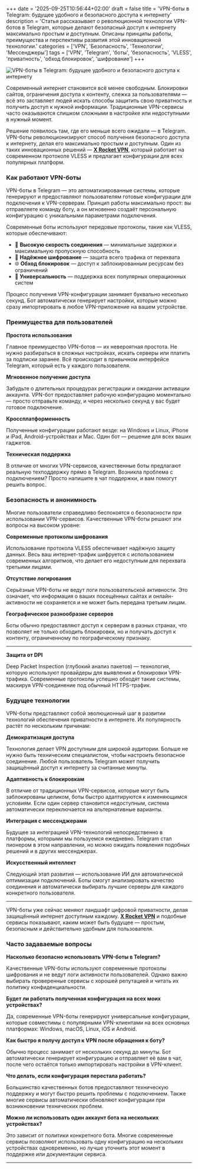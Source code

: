 +++
date = '2025-09-25T10:56:44+02:00'
draft = false
title = 'VPN-боты в Telegram: будущее удобного и безопасного доступа к интернету'
description = 'Статья рассказывает о революционной технологии VPN-ботов в Telegram, которые делают безопасный доступ к интернету максимально простым и доступным. Описаны принципы работы, преимущества и перспективы развития этой инновационной технологии.'
categories = ['VPN', 'Безопасность', 'Технологии', 'Мессенджеры']
tags = ['VPN', 'Telegram', 'боты', 'безопасность', 'VLESS', 'приватность', 'обход блокировок', 'шифрование']
+++

![VPN-боты в Telegram: будущее удобного и безопасного доступа к интернету](https://imagestoring.fra1.cdn.digitaloceanspaces.com/33EC1AED-FB8C-40E2-B127-163D900170FD.png)

Современный интернет становится всё менее свободным. Блокировки сайтов, ограничения доступа к контенту, слежка за пользователями — всё это заставляет людей искать способы защитить свою приватность и получить доступ к нужной информации. Традиционные VPN-сервисы часто оказываются слишком сложными в настройке или недоступными в нужный момент.

Решение появилось там, где его меньше всего ожидали — в Telegram. VPN-боты революционизируют способ получения безопасного доступа к интернету, делая его максимально простым и доступным. Один из таких инновационных решений — **[X Rocket VPN](https://t.me/X_Rocket_VPN_bot?start=ref-b-9)**, который работает на современном протоколе VLESS и предлагает конфигурации для всех популярных платформ.

### Как работают VPN-боты

VPN-боты в Telegram — это автоматизированные системы, которые генерируют и предоставляют пользователям готовые конфигурации для подключения к VPN-серверам. Принцип работы максимально прост: вы отправляете команду боту, а он мгновенно создаёт персональную конфигурацию с уникальными параметрами подключения.

Современные боты используют передовые протоколы, такие как VLESS, которые обеспечивают:

- 🚀 **Высокую скорость соединения** — минимальные задержки и максимальную пропускную способность
- 🔐 **Надёжное шифрование** — защита всего трафика от перехвата
- 🌐 **Обход блокировок** — доступ к заблокированным ресурсам без ограничений
- 📱 **Универсальность** — поддержка всех популярных операционных систем

Процесс получения VPN-конфигурации занимает буквально несколько секунд. Бот автоматически генерирует настройки, которые можно сразу импортировать в любое VPN-приложение на вашем устройстве.

### Преимущества для пользователей

**Простота использования**

Главное преимущество VPN-ботов — их невероятная простота. Не нужно разбираться в сложных настройках, искать серверы или платить за подписки заранее. Всё происходит в привычном интерфейсе Telegram, который есть у каждого пользователя.

**Мгновенное получение доступа**

Забудьте о длительных процедурах регистрации и ожидании активации аккаунта. VPN-бот предоставляет рабочую конфигурацию моментально — просто отправьте команду, и через несколько секунд у вас будет готовое подключение.

**Кроссплатформенность**

Полученные конфигурации работают везде: на Windows и Linux, iPhone и iPad, Android-устройствах и Mac. Один бот — решение для всех ваших гаджетов.

**Техническая поддержка**

В отличие от многих VPN-сервисов, качественные боты предлагают реальную техподдержку прямо в Telegram. Возникла проблема с подключением? Просто напишите в чат поддержки, и вам помогут решить вопрос.

### Безопасность и анонимность

Многие пользователи справедливо беспокоятся о безопасности при использовании VPN-сервисов. Качественные VPN-боты решают эти вопросы на высоком уровне:

**Современные протоколы шифрования**

Использование протокола VLESS обеспечивает надёжную защиту данных. Весь ваш интернет-трафик шифруется с использованием современных алгоритмов, что делает его недоступным для перехвата третьими лицами.

**Отсутствие логирования**

Серьёзные VPN-боты не ведут логи пользовательской активности. Это означает, что информация о ваших посещённых сайтах и онлайн-активности не сохраняется и не может быть передана третьим лицам.

**Географическое разнообразие серверов**

Боты обычно предоставляют доступ к серверам в разных странах, что позволяет не только обходить блокировки, но и получать доступ к контенту, ограниченному по географическому признаку.

---

**Защита от DPI**

Deep Packet Inspection (глубокий анализ пакетов) — технология, которую используют провайдеры для выявления и блокировки VPN-трафика. Современные протоколы успешно обходят такие системы, маскируя VPN-соединение под обычный HTTPS-трафик.

### Будущее технологии

VPN-боты представляют собой эволюционный шаг в развитии технологий обеспечения приватности в интернете. Их популярность растёт по нескольким причинам:

**Демократизация доступа**

Технология делает VPN доступным для широкой аудитории. Больше не нужно быть техническим специалистом, чтобы настроить безопасное соединение. Любой пользователь Telegram может получить защищённый доступ к интернету за считанные минуты.

**Адаптивность к блокировкам**

В отличие от традиционных VPN-сервисов, которые могут быть заблокированы целиком, боты быстро адаптируются к изменяющимся условиям. Если один сервер становится недоступным, система автоматически переключается на альтернативные варианты.

**Интеграция с мессенджерами**

Будущее за интеграцией VPN-технологий непосредственно в платформы, которыми мы пользуемся ежедневно. Telegram стал пионером в этом направлении, но можно ожидать появления подобных решений и в других мессенджерах.

**Искусственный интеллект**

Следующий этап развития — использование ИИ для автоматической оптимизации подключений. Боты смогут анализировать качество соединения и автоматически выбирать лучшие серверы для каждого конкретного пользователя.

---

VPN-боты уже сейчас меняют ландшафт цифровой приватности, делая защищённый интернет доступным каждому. **[X Rocket VPN](https://t.me/X_Rocket_VPN_bot?start=ref-b-9)** и подобные сервисы показывают, каким может быть будущее — простым, безопасным и действительно удобным для пользователя.

### Часто задаваемые вопросы

**Насколько безопасно использовать VPN-боты в Telegram?**

Качественные VPN-боты используют современные протоколы шифрования и не ведут логи активности пользователей. Однако важно выбирать проверенные сервисы с хорошей репутацией и читать их политику конфиденциальности.

**Будет ли работать полученная конфигурация на всех моих устройствах?**

Да, современные VPN-боты генерируют универсальные конфигурации, которые совместимы с популярными VPN-клиентами на всех основных платформах: Windows, macOS, Linux, iOS и Android.

**Как быстро я получу доступ к VPN после обращения к боту?**

Обычно процесс занимает от нескольких секунд до минуты. Бот автоматически генерирует конфигурацию и отправляет её вам в чат, после чего остаётся только импортировать настройки в VPN-клиент.

**Что делать, если конфигурация перестала работать?**

Большинство качественных ботов предоставляют техническую поддержку и могут быстро решить проблемы с подключением. Также многие сервисы автоматически обновляют конфигурации при возникновении технических проблем.

**Можно ли использовать один аккаунт бота на нескольких устройствах?**

Это зависит от политики конкретного бота. Многие современные сервисы позволяют использовать одну конфигурацию на нескольких устройствах одновременно, но лучше уточнить этот момент в поддержке или документации сервиса.

---